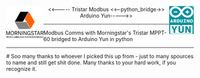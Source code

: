 <div>
  <img align="left" height="100px" src="morningstar.png" >
  <img align="right" height="75px" src="arduinoyun.jpg">
  <div align="center" ><<----- Tristar Modbus <<--python_bridge->> Arduino Yun----->></div>
</div>
<hr/>
<div>
  <p>Modbus Comms with Morningstar's Tristar MPPT-60 bridged to Arduino Yun in python</p>
</div>
<hr/>
# Soo many thanks to whoever I picked this up from - just to many spources to name and still get shit done.  Many thanks to your hard work, if you recognize it.
